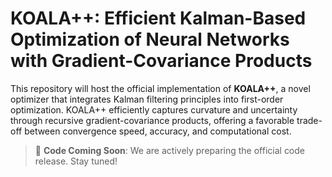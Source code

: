 # KOALA++: Efficient Kalman-Based Optimization of Neural Networks with Gradient-Covariance Products

This repository will host the official implementation of **KOALA++**, a novel optimizer that integrates Kalman filtering principles into first-order optimization. KOALA++ efficiently captures curvature and uncertainty through recursive gradient-covariance products, offering a favorable trade-off between convergence speed, accuracy, and computational cost.

> 📢 **Code Coming Soon**: We are actively preparing the official code release. Stay tuned!
